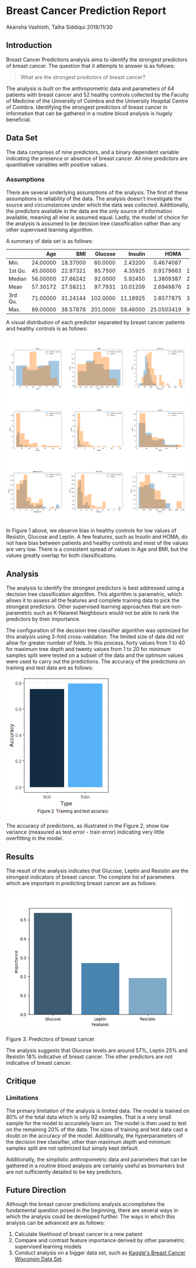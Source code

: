 Breast Cancer Prediction Report
================
Akansha Vashisth, Talha Siddiqui
2018/11/30

Introduction
------------

Breast Cancer Predictions analysis aims to identify the strongest predictors of breast cancer. The question that it attempts to answer is as follows:

> What are the strongest predictors of breast cancer?

The analysis is built on the anthropometric data and parameters of 64 patients with breast cancer and 52 healthy controls collected by the Faculty of Medicine of the University of Coimbra and the University Hospital Centre of Coimbra. Identifying the strongest predictors of breast cancer in information that can be gathered in a routine blood analysis is hugely beneficial.

Data Set
--------

The data comprises of nine predictors, and a binary dependent variable indicating the presence or absence of breast cancer. All nine predictors are quantitative variables with positive values.

### Assumptions

There are several underlying assumptions of the analysis. The first of these assumptions is reliability of the data. The analysis doesn't investigate the source and circumstances under which the data was collected. Additionally, the predictors available in the data are the only source of information available, meaning all else is assumed equal. Lastly, the model of choice for the analysis is assumed to be decision tree classification rather than any other supervised learning algorithm.

A summary of data set is as follows:

|         |       Age|       BMI|   Glucose|   Insulin|        HOMA|    Leptin|  Adiponectin|   Resistin|       MCP1|
|---------|---------:|---------:|---------:|---------:|-----------:|---------:|------------:|----------:|----------:|
| Min.    |  24.00000|  18.37000|   60.0000|   2.43200|   0.4674087|   4.31100|     1.656020|   3.210000|    45.8430|
| 1st Qu. |  45.00000|  22.97321|   85.7500|   4.35925|   0.9179663|  12.31367|     5.474283|   6.881762|   269.9783|
| Median  |  56.00000|  27.66242|   92.0000|   5.92450|   1.3809387|  20.27100|     8.352692|  10.827740|   471.3225|
| Mean    |  57.30172|  27.58211|   97.7931|  10.01209|   2.6949876|  26.61508|    10.180874|  14.725966|   534.6470|
| 3rd Qu. |  71.00000|  31.24144|  102.0000|  11.18925|   2.8577875|  37.37830|    11.815970|  17.755208|   700.0850|
| Max.    |  89.00000|  38.57876|  201.0000|  58.46000|  25.0503419|  90.28000|    38.040000|  82.100000|  1698.4400|

A visual distribution of each predictor separated by breast cancer patients and healthy controls is as follows:

![Figure 1. Distribution of predictors separated by classification](report_files/figure-markdown_github/eda_plots-1.png)

In Figure 1 above, we observe bias in healthy controls for low values of Resistin, Glucose and Leptin. A few features, such as Insulin and HOMA, do not have bias between patients and healthy controls and most of the values are very low. There is a consistent spread of values in Age and BMI, but the values greatly overlap for both classifications.

Analysis
--------

The analysis to identify the strongest predictors is best addressed using a decision tree classification algorithm. This algorithm is parametric, which allows it to assess all the features and complete training data to pick the strongest predictors. Other supervised learning approaches that are non-parametric such as K-Nearest Neighbours would not be able to rank the predictors by their importance.

The configuration of the decision tree classifier algorithm was optimized for this analysis using 3-fold cross-validation. The limited size of data did not allow for greater number of folds. In this process, forty values from 1 to 40 for maximum tree depth and twenty values from 1 to 20 for minimum samples split were tested on a subset of the data and the optimum values were used to carry out the predictions. The accuracy of the predictions on training and test data are as follows:

![Figure 2. Training and test accuracy](report_files/figure-markdown_github/accuracy-1.png)

The accuracy of predictions, as illustrated in the Figure 2, show low variance (measured as test error - train error) indicating very little overfitting in the model.

Results
-------

The result of the analysis indicates that Glucose, Leptin and Resistin are the strongest indicators of breast cancer. The complete list of parameters which are important in predicting breast cancer are as follows:

<img src="../results/results.png" alt="Figure 3. Predictors of breast cancer" width="640" />
<p class="caption">
Figure 3. Predictors of breast cancer
</p>

The analysis suggests that Glucose levels are around 57%, Leptin 25% and Resistin 18% indicative of breast cancer. The other predictors are not indicative of breast cancer.

Critique
--------

### Limitations

The primary limitation of the analysis is limited data. The model is trained on 80% of the total data which is only 92 examples. That is a very small sample for the model to accurately learn on. The model is then used to test on the remaining 20% of the data. The sizes of training and test data cast a doubt on the accuracy of the model. Additionally, the hyperparameters of the decision tree classifier, other than maximum depth and minimum samples split are not optimized but simply kept default.

Additionally, the simplistic anthropometric data and parameters that can be gathered in a routine blood analysis are certainly useful as biomarkers but are not sufficiently detailed to be key predictors.

Future Direction
----------------

Although the breast cancer predictions analysis accomplishes the fundamental question posed in the beginning, there are several ways in which the analysis could be developed further. The ways in which this analysis can be advanced are as follows:

1.  Calculate likelihood of breast cancer in a new patient
2.  Compare and contrast feature importance derived by other parametric supervised learning models
3.  Conduct analysis on a bigger data set, such as [Kaggle's Breast Cancer Wisconsin Data Set](https://www.kaggle.com/hdza1991/breast-cancer-wisconsin-data-set).

